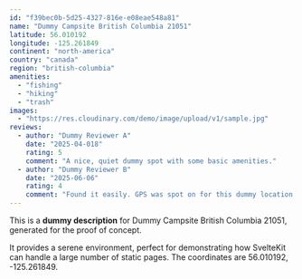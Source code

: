 ```yaml
---
id: "f39bec0b-5d25-4327-816e-e08eae548a81"
name: "Dummy Campsite British Columbia 21051"
latitude: 56.010192
longitude: -125.261849
continent: "north-america"
country: "canada"
region: "british-columbia"
amenities:
  - "fishing"
  - "hiking"
  - "trash"
images:
  - "https://res.cloudinary.com/demo/image/upload/v1/sample.jpg"
reviews:
  - author: "Dummy Reviewer A"
    date: "2025-04-018"
    rating: 5
    comment: "A nice, quiet dummy spot with some basic amenities."
  - author: "Dummy Reviewer B"
    date: "2025-06-06"
    rating: 4
    comment: "Found it easily. GPS was spot on for this dummy location."
---
```


This is a **dummy description** for Dummy Campsite British Columbia 21051, generated for the proof of concept.

It provides a serene environment, perfect for demonstrating how SvelteKit can handle a large number of static pages. The coordinates are 56.010192, -125.261849.
